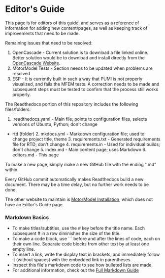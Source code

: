 # Editor's Guide

This page is for editors of this guide, and serves as a reference of information for adding new content/pages, as well as keeping track of improvements that need to be made.

Remaining issues that need to be resolved:

1. OpenCascade - Current solution is to download a file linked online. Better solution would be to download and install directly from the [OpenCascade Website](https://dev.opencascade.org/release).
2. MotorModel Tests - Section needs to be updated when problems are resolved
3. ESP - It is currently built in such a way that PUMI is not properly visualized, and fails the MFEM tests. A correction needs to be made and subsequent steps must be tested to confirm that the process still works properly.

The Readthedocs portion of this repository includes the following files/folders:

1. .readthedocs.yaml - Main file; points to configuration files, selects versions of Ubuntu, Python; don't change
- rtd (folder)
  2. mkdocs.yml - Markdown configuration file; used to change project title, theme
  3. requirements.txt - Generated requirements file for RTD; don't change
  4. requirements.in - Used for individual builds; don't change
  5. index.md - Main content page; uses Markdown
  6. editors.md - This page
  
To make a new page, simply make a new GitHub file with the ending ".md" within.

Every GitHub commit automatically makes Readthedocs build a new document. There may be a time delay, but no further work needs to be done.

The other website to maintain is [MotorModel Installation](https://motormodel.readthedocs.io/en/latest/), which does not have an Editor's Guide page.

### Markdown Basics

- To make titles/subtitles, use the # key before the title name. Each subsequent # in a row diminishes the size of the title.
- To make a code block, use ``` before and after the lines of code, each on their own line. Separate code blocks from other text by at least one empty line.
- To insert a link, write the display text in brackets, and immediately follow it (without spaces) with the embedded link in parentheses.
- Inspect this file's markdown code to see how bulleted lists are made.
- For additional information, check out the [Full Markdown Guide](https://www.markdownguide.org/extended-syntax/)
